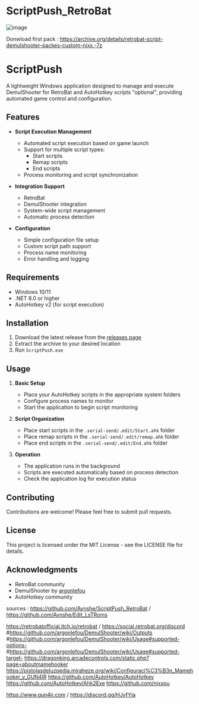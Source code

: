 # ScriptPush_RetroBat
![image](https://github.com/user-attachments/assets/964e692c-91b7-4322-b848-06371ab2d338)


Donwload first pack : https://archive.org/details/retrobat-script-demulshooter-packes-custom-nixx.-7z

# ScriptPush

A lightweight Windows application designed to manage and execute DemulShooter for RetroBat and AutoHotkey scripts "optional", providing automated game control and configuration.

## Features

- **Script Execution Management**
  - Automated script execution based on game launch
  - Support for multiple script types:
    - Start scripts
    - Remap scripts
    - End scripts
  - Process monitoring and script synchronization

- **Integration Support**
  - RetroBat
  - DemulShooter integration
  - System-wide script management
  - Automatic process detection

- **Configuration**
  - Simple configuration file setup
  - Custom script path support
  - Process name monitoring
  - Error handling and logging

## Requirements

- Windows 10/11
- .NET 8.0 or higher
- AutoHotkey v2 (for script execution)

## Installation

1. Download the latest release from the [releases page](https://github.com/Aynshe/ScriptPush_RetroBat/releases)
2. Extract the archive to your desired location
3. Run `ScriptPush.exe`

## Usage

1. **Basic Setup**
   - Place your AutoHotkey scripts in the appropriate system folders
   - Configure process names to monitor
   - Start the application to begin script monitoring

2. **Script Organization**
   - Place start scripts in the `.serial-send/.edit/Start.ahk` folder
   - Place remap scripts in the `.serial-send/.edit/remap.ahk` folder
   - Place end scripts in the `.serial-send/.edit/End.ahk` folder

3. **Operation**
   - The application runs in the background
   - Scripts are executed automatically based on process detection
   - Check the application log for execution status

## Contributing

Contributions are welcome! Please feel free to submit pull requests.

## License

This project is licensed under the MIT License - see the LICENSE file for details.

## Acknowledgments

- RetroBat community
- DemulShooter by [argonlefou](https://github.com/argonlefou/DemulShooter)
- AutoHotkey community

sources :
https://github.com/Aynshe/ScriptPush_RetroBat  /  https://github.com/Aynshe/Edit_LsTRoms

https://retrobatofficial.itch.io/retrobat / https://social.retrobat.org/discord
#https://github.com/argonlefou/DemulShooter/wiki/Outputs
#https://github.com/argonlefou/DemulShooter/wiki/Usage#supported-options-
#https://github.com/argonlefou/DemulShooter/wiki/Usage#supported-target-
https://dragonking.arcadecontrols.com/static.php?page=aboutmamehooker
https://pistolasdeluzpedia.miraheze.org/wiki/Configuraci%C3%B3n_Mamehooker_y_GUN4IR
https://github.com/AutoHotkey/AutoHotkey
https://github.com/AutoHotkey/Ahk2Exe
https://github.com/nixxou

https://www.gun4ir.com  /  https://discord.gg/HJyfYja
